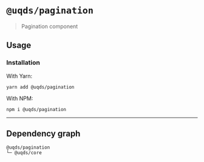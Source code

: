 # `@uqds/pagination`

> Pagination component

## Usage

### Installation

With Yarn:
```shell
yarn add @uqds/pagination
```

With NPM:
```shell
npm i @uqds/pagination
```

---

## Dependency graph

```shell
@uqds/pagination
└─ @uqds/core
```
